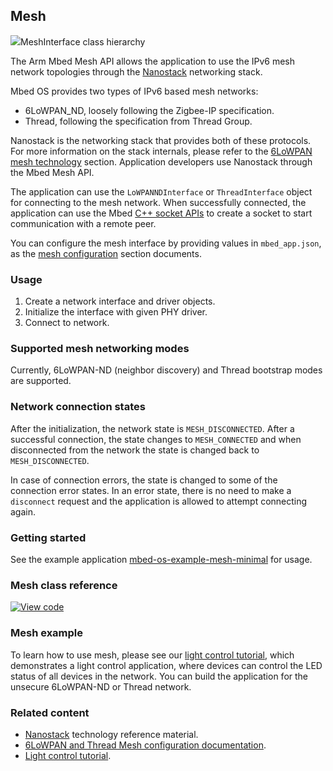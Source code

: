 <h2 id="mesh-api">Mesh</h2>

<span class="images">![](https://os.mbed.com/docs/development/mbed-os-api-doxy/class_mesh_interface.png)<span>MeshInterface class hierarchy</span></span>

The Arm Mbed Mesh API allows the application to use the IPv6 mesh network topologies through the [Nanostack](../reference/mesh-tech.html#nanostack) networking stack.

Mbed OS provides two types of IPv6 based mesh networks:

- 6LoWPAN_ND, loosely following the Zigbee-IP specification.
- Thread, following the specification from Thread Group.

Nanostack is the networking stack that provides both of these protocols. For more information on the stack internals, please refer to the [6LoWPAN mesh technology](../reference/mesh-tech.html) section. Application developers use Nanostack through the Mbed Mesh API.

The application can use the `LoWPANNDInterface` or `ThreadInterface` object for connecting to the mesh network. When successfully connected, the application can use the Mbed [C++ socket APIs](network-socket.html) to create a socket to start communication with a remote peer.

You can configure the mesh interface by providing values in `mbed_app.json`, as the [mesh configuration](../reference/configuration-mesh.html) section documents.

### Usage

1. Create a network interface and driver objects.
1. Initialize the interface with given PHY driver.
1. Connect to network.

### Supported mesh networking modes

Currently, 6LoWPAN-ND (neighbor discovery) and Thread bootstrap modes are supported.

### Network connection states

After the initialization, the network state is `MESH_DISCONNECTED`. After a successful connection, the state changes to `MESH_CONNECTED` and when disconnected from the network the state is changed back to `MESH_DISCONNECTED`.

In case of connection errors, the state is changed to some of the connection error states. In an error state, there is no need to make a `disconnect` request and the application is allowed to attempt connecting again.

### Getting started

See the example application [mbed-os-example-mesh-minimal](https://github.com/ARMmbed/mbed-os-example-mesh-minimal) for usage.

### Mesh class reference

[![View code](https://www.mbed.com/embed/?type=library)](https://os.mbed.com/docs/development/mbed-os-api-doxy/class_mesh_interface.html)

### Mesh example

To learn how to use mesh, please see our [light control tutorial](../tutorials/light-control.html), which demonstrates a light control application, where devices can control the LED status of all devices in the network. You can build the application for the unsecure 6LoWPAN-ND or Thread network.

### Related content

- [Nanostack](../reference/mesh-tech.html#nanostack) technology reference material.
- [6LoWPAN and Thread Mesh configuration documentation](../reference/configuration-mesh.html).
- [Light control tutorial](../tutorials/light-control.html).
